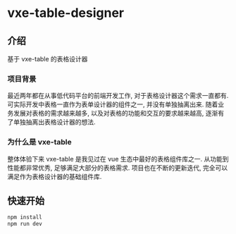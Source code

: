 # vxe-table-designer

## 介绍

基于 vxe-table 的表格设计器

### 项目背景

最近两年都在从事低代码平台的前端开发工作, 对于表格设计器这个需求一直都有. 可实际开发中表格一直作为表单设计器的组件之一,
并没有单独抽离出来. 随着业务发展对表格的需求越来越多, 以及对表格的功能和交互的要求越来越高, 逐渐有了单独抽离出表格设计器的想法.

### 为什么是 vxe-table

整体体验下来 vxe-table 是我见过在 vue 生态中最好的表格组件库之一. 从功能到性能都非常优秀, 足够满足大部分的表格需求.
项目也在不断的更新迭代, 完全可以满足作为表格设计器的基础组件库.

## 快速开始

```bash
npm install
npm run dev
```
